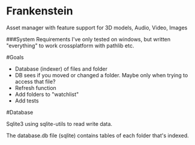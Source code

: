 # Frankenstein
Asset manager with feature support for 3D models, Audio, Video, Images

###System Requirements
I've only tested on windows, but written "everything" to work crossplatform with pathlib etc.

#Goals
* Database (indexer) of files and folder
* DB sees if you moved or changed a folder. Maybe only when trying to access that file? 
* Refresh function
* Add folders to "watchlist"
* Add tests


#Database

Sqlite3 using sqlite-utils to read write data. 

The database.db file (sqlite) contains tables of each folder that's indexed. 
